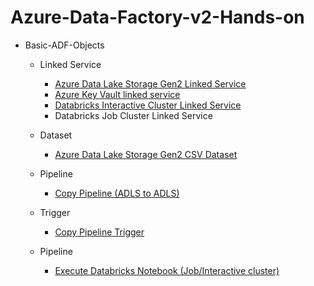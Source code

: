 # Azure-Data-Factory-v2-Hands-on
* Basic-ADF-Objects
    - Linked Service
        - [Azure Data Lake Storage Gen2 Linked Service](Basic-ADF-Objects#Azure-Data-Lake-Storage-Gen2-Linked-Service) 
        - [Azure Key Vault linked service](linkedService/DevKeyVault.json)
        - [Databricks Interactive Cluster Linked Service](linkedService/Dev_Interactive_cluster.json)
        - Databricks Job Cluster Linked Service 

    - Dataset
        - [Azure Data Lake Storage Gen2 CSV Dataset](dataset/ADLS_CSV_File.json) 

    - Pipeline
        - [Copy Pipeline (ADLS to ADLS)](pipeline/Copy-Data.json) 

    - Trigger
        - [Copy Pipeline Trigger](trigger/Test-Copy-Trigger.json)

    - Pipeline 
        - [Execute Databricks Notebook (Job/Interactive cluster)](tutorial/execute-databricks-notebook/README.md)
